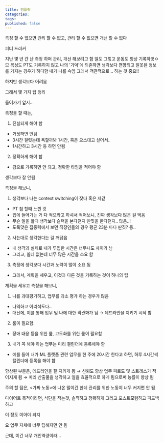 ```yaml
---
title: 템플릿
categories: 
tags: 
published: false
---
```

측정 할 수 없으면 관리 할 수 없고, 관리 할 수 없으면 개선 할 수 없다

피터 드러커


지난 몇 년 간 난 측정 하며 관리, 개선 해보려고 함
일도 그렇고 운동도 항상 기록하엿ㅇ므
복싱도 PT도
기록하지 않고 나의 '기억'에 의존하면 생각보다 편향되고 잘못된 정보를 가지는 경우가 허다함
내가 나를 속임
그래서 객관적으로 .. 하는 것 중요!!

하지만 생각보다 어려움

그래서 몇 가지 팁 정리

들어가기 앞서..

측정을 할 때는,

1. 진실되게 해야 함
- 거짓하면 안됨
- 3시간 걸렷는데 욕할까봐 1시간, 혹은 으스대고 싶어서..
- 1시간하고 3시간 등 하면 안됨
2. 정확하게 해야 함
- 감으로 기록하면 안 되고, 정확한 타임을 적어야 함

생각보다 잘 안됨

측정을 해보니,

1. 생각보다 나는 context switching이 잦다 혹은 저갇
- PT 첨 할때 느낀 것
- 입에 들어가는 거 다 적으라고 하셔서 적어보니, 진짜 생각보다 많은 걸 먹음
- 무슨 일을 할때 생각보다 슬랙을 본다던지 딴짓을 한다던지.. 많음..!
- 도둑맞은 집중력에서 보면 직장인들의 경우 평균 23분 마다 딴짓? 등..

2. 사는대로 생각한다는 걸 깨닭음
- 내 생각과 실제로 내가 투입한 시간은 너무나도 차이가 남
- 그리고, 쓸데 없는데 너무 많은 시간을 소요 함


3. 측정에 생각보다 시간과 노력이 많이 소요 됨
- 그래서, 계획을 세우고, 이것과 다른 것을 기록하는 것이 하나의 팁


계획을 세우고 측정을 해보니,

1. 나를 과대평가하고, 업무를 과소 평가 하는 경우가 많음
- 나약하고 어리석도다..
- 대신에, 이를 통해 업무 및 나에 대한 객관화가 됨 → 데드라인을 지키기 시작 함

2. 룸이 필요함.
- 장애 대응 등을 위한 룸, 고도화를 위한 룸이 필요함

3. 내가 꼭 해야 하는 업무는 미리 캘린더에 등록해야 함
- 예를 들어 내가 ML 플랫폼 관련 업무를 한 주에 20시간 한다고 하면, 하루 4시간씩 캘린더에 등록을 해야 함

향상된 부분은,
데드라인을 잘 지키게 됨 → 신뢰도 향상
업무 피로도 및 스트레스가 적어지게 됨 → 
미리 산출물을 생각하고 일을 효율적으로 하게 됨으로써 능률이 향상 됨


주의 할 점은,
<가짜 노동>에 나온 말이긴 한데
관리를 위한 노동이 너무 커지면 안 됨

다이어트 목적이라면, 식단을 적는것, 솔직하고 정확하게
그리고 포스트모텀하고
피드백하고

이 정도 이어야 되지

요 업무 자체에 너무 딥해지면 안 됨

근데, 이건 너무 개인역량이라...